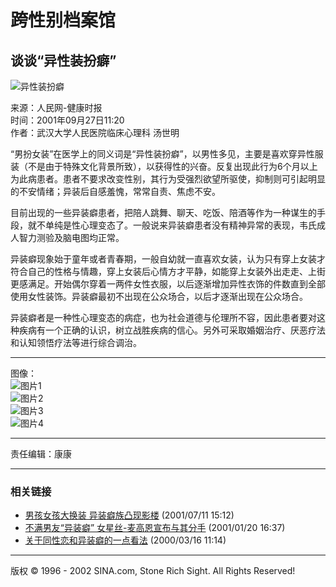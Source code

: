 # 跨性别档案馆

## 谈谈“异性装扮癖”

![异性装扮癖](//beacon.sina.com.cn/a.gif?noScript)

来源：人民网-健康时报  
时间：2001年09月27日11:20  
作者：武汉大学人民医院临床心理科 汤世明  

“男扮女装”在医学上的同义词是“异性装扮癖”，以男性多见，主要是喜欢穿异性服装（不是由于特殊文化背景所致），以获得性的兴奋。反复出现此行为6个月以上为此病患者。患者不要求改变性别，其行为受强烈欲望所驱使，抑制则可引起明显的不安情绪；异装后自感羞愧，常常自责、焦虑不安。

目前出现的一些异装癖患者，把陪人跳舞、聊天、吃饭、陪酒等作为一种谋生的手段，就不单纯是性心理变态了。一般说来异装癖患者没有精神异常的表现，韦氏成人智力测验及脑电图均正常。

异装癖现象始于童年或者青春期，一般自幼就一直喜欢女装，认为只有穿上女装才符合自己的性格与情趣，穿上女装后心情方才平静，如能穿上女装外出走走、上街更感满足。开始偶尔穿着一两件女性衣服，以后逐渐增加异性衣饰的件数直到全部使用女性装饰。异装癖最初不出现在公众场合，以后才逐渐出现在公众场合。

异装癖者是一种性心理变态的病症，也为社会道德与伦理所不容，因此患者要对这种疾病有一个正确的认识，树立战胜疾病的信心。另外可采取婚姻治疗、厌恶疗法和认知领悟疗法等进行综合调治。

---

图像：  
![图片1](http://image2.sina.com.cn/living/v/c.gif)  
![图片2](http://image2.sina.com.cn/living/v/ss112701.gif)  
![图片3](http://image2.sina.com.cn/living/v/ss112710.gif)  
![图片4](http://image2.sina.com.cn/living/v/ss112711.gif)  

---

责任编辑：康康  

---

### 相关链接
- [男孩女孩大换装 异装癖族凸现影楼](http://news.sina.com.cn/s/299224.html) (2001/07/11 15:12)  
- [不满男友“异装癖” 女星丝-麦高恩宣布与其分手](http://ent.sina.com.cn/s/u/31038.html) (2001/01/20 16:37)  
- [关于同性恋和异装癖的一点看法](http://ent.sina.com.cn/amusement/comment/netant/2000-03-16/5509.shtml) (2000/03/16 11:14)  

---

版权 © 1996 - 2002 SINA.com, Stone Rich Sight. All Rights Reserved!